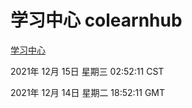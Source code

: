 # 学习中心 colearnhub
[学习中心](http://59.174.25.102:56308/colearnhub/)

2021年 12月 15日 星期三 02:52:11 CST

2021年 12月 14日 星期二 18:52:11 GMT

